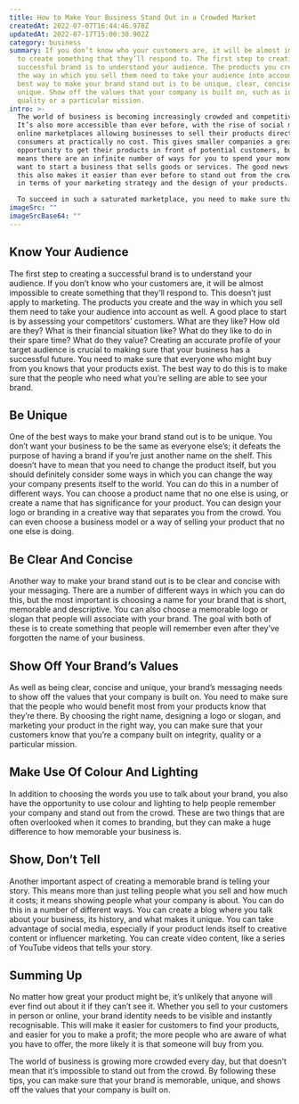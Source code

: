 ```yaml
---
title: How to Make Your Business Stand Out in a Crowded Market
createdAt: 2022-07-07T16:44:46.978Z
updatedAt: 2022-07-17T15:00:30.902Z
category: business
summary: If you don’t know who your customers are, it will be almost impossible
  to create something that they’ll respond to. The first step to creating a
  successful brand is to understand your audience. The products you create and
  the way in which you sell them need to take your audience into account. The
  best way to make your brand stand out is to be unique, clear, concise and
  unique. Show off the values that your company is built on, such as integrity,
  quality or a particular mission.
intro: >-
  The world of business is becoming increasingly crowded and competitive.
  It’s also more accessible than ever before, with the rise of social media and
  online marketplaces allowing businesses to sell their products directly to
  consumers at practically no cost. This gives smaller companies a great
  opportunity to get their products in front of potential customers, but it also
  means there are an infinite number of ways for you to spend your money if you
  want to start a business that sells goods or services. The good news is that
  this also makes it easier than ever before to stand out from the crowd, both
  in terms of your marketing strategy and the design of your products. 

  To succeed in such a saturated marketplace, you need to make sure that your brand is memorable and unique; something that sets you apart from other businesses selling similar products. This article will provide some useful tips on how you can do this when creating your business’ identity and designing your products, as well as some ideas on how you can set yourself up for success from the offset by choosing the right name for your company and making sure all of your promotional materials work together towards a single goal.
imageSrc: ""
imageSrcBase64: ""
---
```


## Know Your Audience

The first step to creating a successful brand is to understand your audience. If you don’t know who your customers are, it will be almost impossible to create something that they’ll respond to. This doesn’t just apply to marketing. The products you create and the way in which you sell them need to take your audience into account as well.
A good place to start is by assessing your competitors’ customers. What are they like? How old are they? What is their financial situation like? What do they like to do in their spare time? What do they value?
Creating an accurate profile of your target audience is crucial to making sure that your business has a successful future. You need to make sure that everyone who might buy from you knows that your products exist. The best way to do this is to make sure that the people who need what you’re selling are able to see your brand.

## Be Unique

One of the best ways to make your brand stand out is to be unique. You don’t want your business to be the same as everyone else’s; it defeats the purpose of having a brand if you’re just another name on the shelf. This doesn’t have to mean that you need to change the product itself, but you should definitely consider some ways in which you can change the way your company presents itself to the world.
You can do this in a number of different ways. You can choose a product name that no one else is using, or create a name that has significance for your product. You can design your logo or branding in a creative way that separates you from the crowd. You can even choose a business model or a way of selling your product that no one else is doing.

## Be Clear And Concise

Another way to make your brand stand out is to be clear and concise with your messaging. There are a number of different ways in which you can do this, but the most important is choosing a name for your brand that is short, memorable and descriptive.
You can also choose a memorable logo or slogan that people will associate with your brand. The goal with both of these is to create something that people will remember even after they’ve forgotten the name of your business.

## Show Off Your Brand’s Values

As well as being clear, concise and unique, your brand’s messaging needs to show off the values that your company is built on. You need to make sure that the people who would benefit most from your products know that they’re there.
By choosing the right name, designing a logo or slogan, and marketing your product in the right way, you can make sure that your customers know that you’re a company built on integrity, quality or a particular mission.

## Make Use Of Colour And Lighting

In addition to choosing the words you use to talk about your brand, you also have the opportunity to use colour and lighting to help people remember your company and stand out from the crowd.
These are two things that are often overlooked when it comes to branding, but they can make a huge difference to how memorable your business is.

## Show, Don’t Tell

Another important aspect of creating a memorable brand is telling your story. This means more than just telling people what you sell and how much it costs; it means showing people what your company is about.
You can do this in a number of different ways. You can create a blog where you talk about your business, its history, and what makes it unique. You can take advantage of social media, especially if your product lends itself to creative content or influencer marketing. You can create video content, like a series of YouTube videos that tells your story.

## Summing Up

No matter how great your product might be, it’s unlikely that anyone will ever find out about it if they can’t see it. Whether you sell to your customers in person or online, your brand identity needs to be visible and instantly recognisable. This will make it easier for customers to find your products, and easier for you to make a profit; the more people who are aware of what you have to offer, the more likely it is that someone will buy from you.

The world of business is growing more crowded every day, but that doesn’t mean that it’s impossible to stand out from the crowd. By following these tips, you can make sure that your brand is memorable, unique, and shows off the values that your company is built on.
